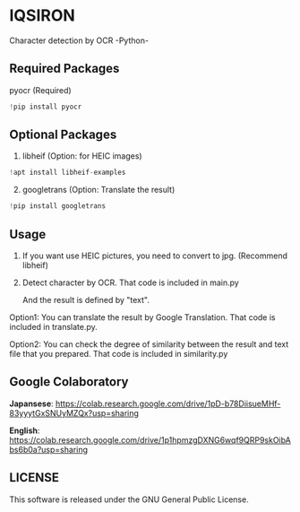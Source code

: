 # IQSIRON
Character detection by OCR -Python-

## Required Packages
pyocr (Required)
```py
!pip install pyocr
```

## Optional Packages
1. libheif (Option: for HEIC images)
```py
!apt install libheif-examples
```

2. googletrans (Option: Translate the result)
```py
!pip install googletrans
```

## Usage
1. If you want use HEIC pictures, you need to convert to jpg. (Recommend libheif)

2. Detect character by OCR. That code is included in main.py 

   And the result is defined by "text".
   
Option1: You can translate the result by Google Translation. That code is included in translate.py.

Option2: You can check the degree of similarity between the result and text file that you prepared. That code is included in similarity.py

## Google Colaboratory

**Japansese**:
https://colab.research.google.com/drive/1pD-b78DiisueMHf-83yyytGxSNUyMZQx?usp=sharing

**English**:
https://colab.research.google.com/drive/1p1hpmzgDXNG6wqf9QRP9skOibAbs6b0a?usp=sharing


## LICENSE
This software is released under the GNU General Public License.


